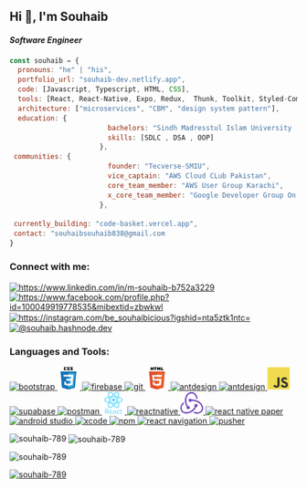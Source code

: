 
<h2 align="start">Hi 👋, I'm Souhaib</h2>
<h4> <i> Software Engineer </i></h4>
<!-- <h4 align="start">A passionate developer from Pakistan</h4> -->
<!-- <img align="center"  alt="Coding" width="300" src="https://images.squarespace-cdn.com/content/v1/5769fc401b631bab1addb2ab/1541580611624-TE64QGKRJG8SWAIUS7NS/ke17ZwdGBToddI8pDm48kPoswlzjSVMM-SxOp7CV59BZw-zPPgdn4jUwVcJE1ZvWQUxwkmyExglNqGp0IvTJZamWLI2zvYWH8K3-s_4yszcp2ryTI0HqTOaaUohrI8PI6FXy8c9PWtBlqAVlUS5izpdcIXDZqDYvprRqZ29Pw0o/coding-freak.gif"></img> -->
   


```javascript
const souhaib = {
  pronouns: "he" | "his",
  portfolio_url: "souhaib-dev.netlify.app",
  code: [Javascript, Typescript, HTML, CSS],
  tools: [React, React-Native, Expo, Redux,  Thunk, Toolkit, Styled-Components],
  architecture: ["microservices", "CBM", "design system pattern"],
  education: {
                        bachelors: "Sindh Madresstul Islam University , Karachi",
                        skills: [SDLC , DSA , OOP]
                      },
 communities: {
                        founder: "Tecverse-SMIU",
                        vice_captain: "AWS Cloud CLub Pakistan",
                        core_team_member: "AWS User Group Karachi",
                        x_core_team_member: "Google Developer Group On Campus- SMIU"
                      },

 currently_building: "code-basket.vercel.app",
 contact: "souhaibsouhaib838@gmail.com
}
```

</em>



<h3 align="left">Connect with me:</h3>
<p align="left">
<a href="https://linkedin.com/in/m-souhaib-b752a3229" target="blank"><img align="center" src="https://raw.githubusercontent.com/rahuldkjain/github-profile-readme-generator/master/src/images/icons/Social/linked-in-alt.svg" alt="https://www.linkedin.com/in/m-souhaib-b752a3229" height="30" width="40" /></a>
<a href="https://fb.com/profile.php?id=100049919778535&mibextid=zbwkwl" target="blank"><img align="center" src="https://raw.githubusercontent.com/rahuldkjain/github-profile-readme-generator/master/src/images/icons/Social/facebook.svg" alt="https://www.facebook.com/profile.php?id=100049919778535&mibextid=zbwkwl" height="30" width="40" /></a>
<a href="https://instagram.com/be_souhaibicious?igshid=nta5ztk1ntc=" target="blank"><img align="center" src="https://raw.githubusercontent.com/rahuldkjain/github-profile-readme-generator/master/src/images/icons/Social/instagram.svg" alt="https://instagram.com/be_souhaibicious?igshid=nta5ztk1ntc=" height="30" width="40" /></a>
<a href="https://@souhaib.hashnode.dev" target="blank"><img align="center" src="https://raw.githubusercontent.com/rahuldkjain/github-profile-readme-generator/master/src/images/icons/Social/hashnode.svg" alt="@souhaib.hashnode.dev" height="30" width="40" /></a>
</p>

<h3 align="left">Languages and Tools:</h3>
<p align="left">  <a href="https://getbootstrap.com" target="_blank" rel="noreferrer"> <img src="https://download.logo.wine/logo/Bootstrap_(front-end_framework)/Bootstrap_(front-end_framework)-Logo.wine.png" alt="bootstrap" width="55" height="40"/> </a> <a href="https://www.w3schools.com/css/" target="_blank" rel="noreferrer"> <img src="https://raw.githubusercontent.com/devicons/devicon/master/icons/css3/css3-original-wordmark.svg" alt="css3" width="40" height="40"/> </a> <a href="https://firebase.google.com/" target="_blank" rel="noreferrer"> <img src="https://brandeps.com/logo-download/F/Firebase-logo-02.png" alt="firebase" width="40" height="40"/> </a> <a href="https://git-scm.com/" target="_blank" rel="noreferrer"> <img src="https://www.vectorlogo.zone/logos/git-scm/git-scm-icon.svg" alt="git" width="40" height="40"/> </a> <a href="https://www.w3.org/html/" target="_blank" rel="noreferrer"> <img src="https://raw.githubusercontent.com/devicons/devicon/master/icons/html5/html5-original-wordmark.svg" alt="html5" width="40" height="40"/> </a> <a href="https://lottiefiles.com/" target="_blank" rel="noreferrer"> <img src="https://cdn.iconscout.com/icon/free/png-256/free-lottiefiles-logo-icon-download-in-svg-png-gif-file-formats--lottifiles-brand-iconscout-pack-logos-icons-4674917.png" alt="antdesign" width="40" height="40"/> </a> <a href="https://ant.design/" target="_blank" rel="noreferrer"> <img src="https://static-00.iconduck.com/assets.00/ant-design-icon-2048x2046-tx16mhk6.png" alt="antdesign" width="40" height="40"/> </a> <a href="https://developer.mozilla.org/en-US/docs/Web/JavaScript" target="_blank" rel="noreferrer"> <img src="https://raw.githubusercontent.com/devicons/devicon/master/icons/javascript/javascript-original.svg" alt="javascript" width="40" height="40"/> </a> <a href="https://supabase.com/" target="_blank" rel="noreferrer"> <img src="https://img.icons8.com/color/512/supabase.png" alt="supabase" width="40" height="40"/> </a> <a href="https://postman.com" target="_blank" rel="noreferrer"> <img src="https://www.vectorlogo.zone/logos/getpostman/getpostman-icon.svg" alt="postman" width="40" height="40"/> </a> <a href="https://reactjs.org/" target="_blank" rel="noreferrer"> <img src="https://raw.githubusercontent.com/devicons/devicon/master/icons/react/react-original-wordmark.svg" alt="react" width="40" height="40"/> </a> <a href="https://reactnative.dev/" target="_blank" rel="noreferrer"> <img src="https://reactnative.dev/img/header_logo.svg" alt="reactnative" width="40" height="40"/> </a> <a href="https://redux.js.org" target="_blank" rel="noreferrer"> <img src="https://raw.githubusercontent.com/devicons/devicon/master/icons/redux/redux-original.svg" alt="redux" width="40" height="40"/> </a> 
<a href="https://reactnativepaper.com/" target="_blank" rel="noreferrer"> <img src="https://is1-ssl.mzstatic.com/image/thumb/Purple221/v4/bf/40/49/bf404923-d321-db5f-567e-fb8995e9b683/AppIcon-0-0-1x_U007ephone-0-1-85-220.png/512x512bb.jpg" alt="react native paper" width="40" height="40"/> </a>
<a href="https://shorturl.at/CEFQ9" target="_blank" rel="noreferrer"> <img src="https://static-00.iconduck.com/assets.00/android-studio-icon-486x512-zp9um7zl.png" alt="android studio" width="40" height="40"/> </a>
   <a href="https://developer.apple.com/xcode/" target="_blank" rel="noreferrer"> <img src="https://upload.wikimedia.org/wikipedia/commons/thumb/1/1b/Xcode.svg/1200px-Xcode.svg.png" alt="xcode" width="40" height="40"/> </a>
<a href="https://www.npmjs.com/" target="_blank" rel="noreferrer"> <img src="https://www.svgrepo.com/show/354128/npm.svg" alt="npm" width="60" height="40"/> </a>
<a href="https://reactnavigation.org/)" target="_blank" rel="noreferrer"> <img src="https://avatars.githubusercontent.com/u/29647600?s=280&v=4" alt="react navigation" width="40" height="40"/> </a>
<a href="https://pusher.com/" target="_blank" rel="noreferrer"> <img src="https://www.svgrepo.com/show/354235/pusher-icon.svg" alt="pusher" width="40" height="40"/> </a></p>



<p><img align="left" src="https://github-readme-stats.vercel.app/api/top-langs?username=souhaib-789&show_icons=true&locale=en&layout=compact" alt="souhaib-789" /></p>

<p>&nbsp;<img align="center" src="https://github-readme-stats.vercel.app/api?username=souhaib-789&show_icons=true&locale=en" alt="souhaib-789" /></p>

<p align="left"> <img src="https://komarev.com/ghpvc/?username=souhaib-789&label=Profile%20views&color=0e75b6&style=flat" alt="souhaib-789" /> </p>

<p align="left"> 
  <a href="https://github.com/ryo-ma/github-profile-trophy">
    <img src="https://github-profile-trophy.vercel.app/?username=souhaib-789" alt="souhaib-789" />
  </a> 
</p>
